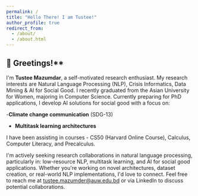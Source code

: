```yaml
---
permalink: /
title: "Hello There! I am Tustee!"
author_profile: true
redirect_from: 
  - /about/
  - /about.html
---
```


## 👋 Greetings!** 
I'm **Tustee Mazumdar**, a self-motivated research enthusiast.  My research interests are Natural Language Processing (NLP), Crisis Informatics, Data Mining & AI for Social Good. I recently graduated from the Asian University for Women, majoring in Computer Science. Currently preparing for PhD applications, I develop AI solutions for social good with a focus on:  

-**Climate change communication** (SDG-13)  
- **Multitask learning architectures**




I have been assisting in courses - CS50 (Harvard Online Course), Calculus, Computer Literacy, and Precalculus. 

I'm actively seeking research collaborations in natural language processing, particularly in: low-resource NLP, multitask learning, and AI for social good applications. Whether you're working on novel architectures, dataset creation, or real-world NLP implementations, I'd love to connect. Feel free to reach me at tustee.mazumder@auw.edu.bd or via LinkedIn to discuss potential collaborations.
